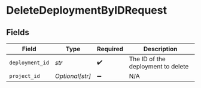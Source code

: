 # DeleteDeploymentByIDRequest


## Fields

| Field                              | Type                               | Required                           | Description                        |
| ---------------------------------- | ---------------------------------- | ---------------------------------- | ---------------------------------- |
| `deployment_id`                    | *str*                              | :heavy_check_mark:                 | The ID of the deployment to delete |
| `project_id`                       | *Optional[str]*                    | :heavy_minus_sign:                 | N/A                                |